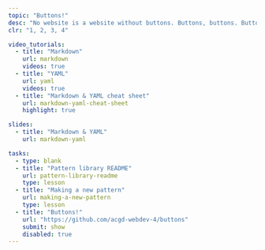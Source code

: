 ```yaml
---
topic: "Buttons!"
desc: "No website is a website without buttons. Buttons, buttons. Buttons! And maybe links too."
clr: "1, 2, 3, 4"

video_tutorials:
  - title: "Markdown"
    url: markdown
    videos: true
  - title: "YAML"
    url: yaml
    videos: true
  - title: "Markdown & YAML cheat sheet"
    url: markdown-yaml-cheat-sheet
    highlight: true

slides:
  - title: "Markdown & YAML"
    url: markdown-yaml

tasks:
  - type: blank
  - title: "Pattern library README"
    url: pattern-library-readme
    type: lesson
  - title: "Making a new pattern"
    url: making-a-new-pattern
    type: lesson
  - title: "Buttons!"
    url: "https://github.com/acgd-webdev-4/buttons"
    submit: show
    disabled: true
---
```

